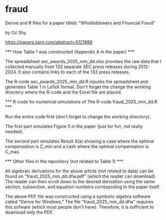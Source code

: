 # fraud
Derive and R files for a paper titled: "Whistleblowers and Financial Fraud"

by Oz Shy

https://papers.ssrn.com/abstract=5121886

*** How Table 1 was constructed (Appendix A in the paper) ***

The spreadsheet sec_awards_2025_mm_dd.xlsx provides the raw data that I collected manually from 133 separate SEC press releases during 2012-2024. It also contains links to each of the 133 press releases. 

The R-code sec_awards_2025_mm_dd.R inputes the spreadsheet and generates Table 1 in LaTeX format. Don't forget the change the working directory where the R-code and the Excel file are placed. 


*** R-code for numerical simulations of  The R-code fraud_2025_mm_dd.R ***

Run the entire code first (don't forget to change the working directory). 

The first part simulates Figure 5 in the paper (just for fun, not really needed). 

The second part simulates Result 4(a) showing a case where the optimal compensation is C_min and a cash where the optimal compensation is C_max. 

*** Other files in the repository (not related to Table 1) ***

All algebraic derivations for the above article (not related to data) can be found on "fraud_2025_mm_dd.dfw.pdf" (which the reader can download). The reader can then scroll down to the desired derivation using the same section, subsection, and equation numbers correspoding to the paper itself.

The above PDF file was constructed using a symbolic algebra software called "Derive for Windows." The file "fraud_2025_mm_dd.dfw" requires this sofware (which most people don't have). Therefore, it is sufficient  to download only the PDF.


